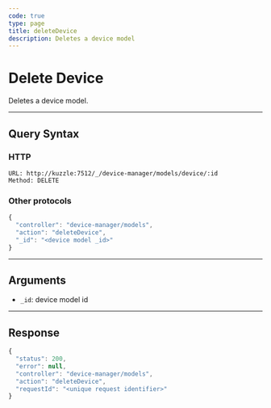 ```yaml
---
code: true
type: page
title: deleteDevice
description: Deletes a device model
---
```


# Delete Device

Deletes a device model.

---

## Query Syntax

### HTTP

```http
URL: http://kuzzle:7512/_/device-manager/models/device/:id
Method: DELETE
```

### Other protocols

```js
{
  "controller": "device-manager/models",
  "action": "deleteDevice",
  "_id": "<device model _id>"
}
```

---

## Arguments

- `_id`: device model id

---

## Response

```js
{
  "status": 200,
  "error": null,
  "controller": "device-manager/models",
  "action": "deleteDevice",
  "requestId": "<unique request identifier>"
}
```